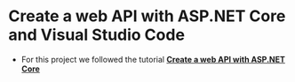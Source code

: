 # Create a web API with ASP.NET Core and Visual Studio Code
* For this project we followed the tutorial [**Create a web API with ASP.NET Core**](https://docs.microsoft.com/en-us/aspnet/core/tutorials/first-web-api?view=aspnetcore-5.0&tabs=visual-studio-code)
